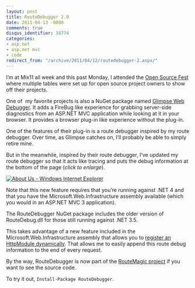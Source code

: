 ```yaml
---
layout: post
title: RouteDebugger 2.0
date: 2011-04-13 -0800
comments: true
disqus_identifier: 18774
categories:
- asp.net
- asp.net mvc
- code
redirect_from: "/archive/2011/04/12/routedebugger-2.aspx/"
---
```


I’m at Mix11 all week and this past Monday, I attended the [Open Source
Fest](http://johnpapa.net/silverlight/opensourcefestannounce/ "Open Source Fest")
where multiple tables were set up for open source project owners to show
off their projects.

One of  my favorite projects is also a NuGet package named [Glimpse Web
Debugger](http://nuget.org/List/Packages/Glimpse "Glimpse"). It adds a
FireBug like experience for grabbing server-side diagnostics from an
ASP.NET MVC application while looking at it in your browser. It provides
a browser plug-in like experience without the plug-in.

One of the features of their plug-in is a route debugger inspired by my
route debugger. Over time, as Glimpse catches on, I’ll probably be able
to simply retire mine.

But in the meanwhile, inspired by their route debugger, I’ve updated my
route debugger so that it acts like tracing and puts the debug
information at the bottom of the page (*click to enlarge*).

[![About Us - Windows Internet
Explorer](http://haacked.com/images/haacked_com/WindowsLiveWriter/RouteDebugger-2.0_6BC4/About%20Us%20-%20Windows%20Internet%20Explorer_thumb.png "About Us - Windows Internet Explorer")](http://haacked.com/images/haacked_com/WindowsLiveWriter/RouteDebugger-2.0_6BC4/About%20Us%20-%20Windows%20Internet%20Explorer_2.png)

Note that this new feature requires that you’re running against .NET 4
and that you have the Microsoft.Web.Infrastructure assembly available
(which you would in an ASP.NET MVC 3 application).

The RouteDebugger NuGet package includes the older version of
RouteDebug.dll for those still running against .NET 3.5.

This takes advantage of a new feature included in the
Microsoft.Web.Infrastructure assembly that allows you to [register an
HttpModule
dynamically](http://blog.davidebbo.com/2011/02/register-your-http-modules-at-runtime.html "Register Http Modules Dynamically").
That allows me to easily append this route debug information to the end
of every request.

By the way, RouteDebugger is now part of the [RouteMagic
project](http://routemagic.codeplex.com/ "RouteMagic") if you want to
see the source code.

To try it out, `Install-Package RouteDebugger`.
